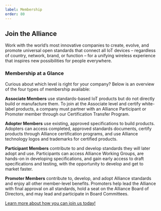 ```yaml
---
label: Membership
order: 80
---
```

## Join the Alliance

Work with the world’s most innovative companies to create, evolve, and promote universal open standards that connect all IoT devices – regardless of country, network, brand, or function – for a unifying wireless experience that inspires new possibilities for people everywhere.

### Membership at a Glance

Curious about which level is right for your company? Below is an overview of the four types of membership available:

**Associate Members** use standards-based IoT products but do not directly build or manufacture them. To join at the Associate level and certify white-label products, a company must partner with an Alliance Participant or Promoter member through our Certification Transfer Program.

**Adopter Members** use existing, approved specifications to build products. Adopters can access completed, approved standards documents, certify products through Alliance certification programs, and use Alliance technology logos and trademarks for certified products.

**Participant Members** contribute to and develop standards they will later adopt and use. Participants can access Alliance Working Groups, are hands-on in developing specifications, and gain early access to draft specifications and testing, with the opportunity to develop and get to market faster.

**Promoter Members** contribute to, develop, and adopt Alliance standards and enjoy all other member-level benefits. Promoters help lead the Alliance with final approval on all standards, hold a seat on the Alliance Board of Directors, and may lead and participate in Board Committees.

[Learn more about how you can join us today!](https://csa-iot.org/become-member/)
